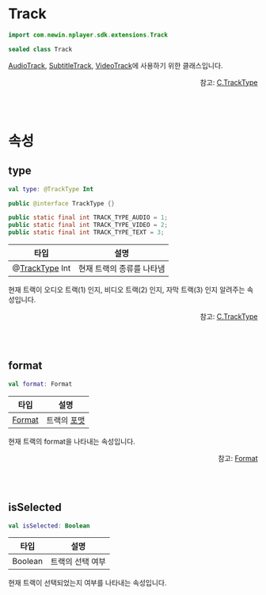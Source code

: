# Track

```kotlin
import com.newin.nplayer.sdk.extensions.Track
```

```kotlin
sealed class Track
```
[AudioTrack](../audio-track/home.md), [SubtitleTrack](../subtitle-track/home.md), [VideoTrack](../video-track/home.md)에 사용하기 위한 클래스입니다.

<div align="right">
참고: <a href="https://developer.android.com/reference/androidx/media3/common/C.TrackType">C.TrackType</a>
</div>

<br><br>
# 속성

## type

```kotlin
val type: @TrackType Int
```

```java
public @interface TrackType {}

public static final int TRACK_TYPE_AUDIO = 1;
public static final int TRACK_TYPE_VIDEO = 2;
public static final int TRACK_TYPE_TEXT = 3;
```

|타입|설명|
|:--:|:--:|
|@[TrackType](https://developer.android.com/reference/androidx/media3/common/C.TrackType) Int|현재 트랙의 종류를 나타냄|

현재 트랙이 오디오 트랙(1) 인지, 비디오 트랙(2) 인지, 자막 트랙(3) 인지 알려주는 속성입니다. 

<div align="right">
참고: <a href="https://developer.android.com/reference/androidx/media3/common/C.TrackType">C.TrackType</a>
</div>

<br><br>
## format

```kotlin
val format: Format
```

|타입|설명|
|:--:|:--:|
|[Format](https://developer.android.com/reference/androidx/media3/common/Format)|트랙의 [포맷](https://developer.android.com/reference/androidx/media3/common/Format)|

현재 트랙의 format을 나타내는 속성입니다.

<div align="right">
참고: <a href="https://developer.android.com/reference/androidx/media3/common/Format">Format</a>
</div>

<br><br>
## isSelected

```kotlin
val isSelected: Boolean
```

|타입|설명|
|:--:|:--:|
|Boolean|트랙의 선택 여부|

현재 트랙이 선택되었는지 여부를 나타내는 속성입니다.
